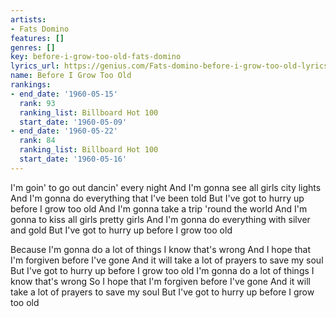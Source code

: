```yaml
---
artists:
- Fats Domino
features: []
genres: []
key: before-i-grow-too-old-fats-domino
lyrics_url: https://genius.com/Fats-domino-before-i-grow-too-old-lyrics
name: Before I Grow Too Old
rankings:
- end_date: '1960-05-15'
  rank: 93
  ranking_list: Billboard Hot 100
  start_date: '1960-05-09'
- end_date: '1960-05-22'
  rank: 84
  ranking_list: Billboard Hot 100
  start_date: '1960-05-16'
---
```

I'm goin' to go out dancin' every night
And I'm gonna see all girls city lights
And I'm gonna do everything that I've been told
But I've got to hurry up before I grow too old
And I'm gonna take a trip 'round the world
And I'm gonna to kiss all girls pretty girls
And I'm gonna do everything with silver and gold
But I've got to hurry up before I grow too old

Because I'm gonna do a lot of things
I know that's wrong
And I hope that I'm forgiven before I've gone
And it will take a lot of prayers to save my soul
But I've got to hurry up before I grow too old
I'm gonna do a lot of things
I know that's wrong
So I hope that I'm forgiven before I've gone
And it will take a lot of prayers to save my soul
But I've got to hurry up before I grow too old
